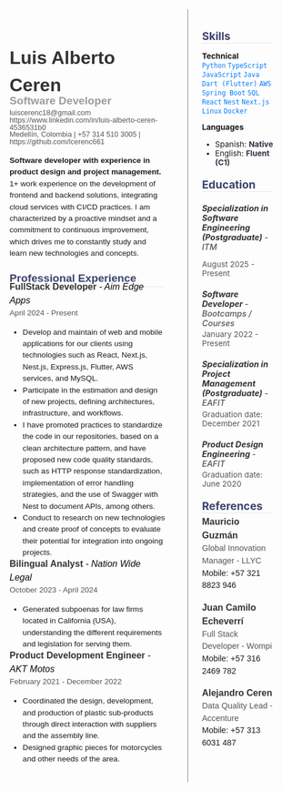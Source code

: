 <div style="display: grid; grid-template-columns: 7fr 4fr; gap: 1.5rem; font-size: 0.85rem; margin-top: -2rem;">

  <div class="main-column">

<h1 class="nombre">Luis Alberto Ceren</h1>
<h4 class="job">Software Developer</h4>
<span class="info">luiscerenc18@gmail.com 
</br>
https://www.linkedin.com/in/luis-alberto-ceren-4536531b0
</br>Medellín, Colombia | +57 314 510 3005 | https://github.com/lcerenc661 </span>

<span class="subtitle">Software developer with experience in product design and project management.</span> 1+ work experience on the development of frontend and backend solutions, integrating cloud services with CI/CD practices. I am characterized by a proactive mindset and a commitment to continuous improvement, which drives me to constantly study and learn new technologies and concepts.

<h2 class="section-title">Professional Experience</h2>

<h3 class="job-company">FullStack Developer <span class="job-title"> - Aim Edge Apps </span></h3>
<span class="date">April 2024 - Present</span>

- Develop and maintain of web and mobile applications for our clients using technologies such as React, Next.js, Nest.js, Express.js, Flutter, AWS services, and MySQL.
- Participate in the estimation and design of new projects, defining architectures, infrastructure, and workflows.
- I have promoted practices to standardize the code in our repositories, based on a clean architecture pattern, and have proposed new code quality standards, such as HTTP response standardization, implementation of error handling strategies, and the use of Swagger with Nest to document APIs, among others.
- Conduct to research on new technologies and create proof of concepts to evaluate their potential for integration into ongoing projects.

<h3 class="job-company">Bilingual Analyst <span class="job-title"> - Nation Wide Legal </span></h3>
<span class="date">October 2023 - April 2024</span>

- Generated subpoenas for law firms located in California (USA), understanding the different requirements and legislation for serving them.

<h3 class="job-company">Product Development Engineer <span class="job-title"> - AKT Motos </span></h3>
<span class="date">February 2021 - December 2022</span>

<ul>
<li>Coordinated the design, development, and production of plastic sub-products through direct interaction with suppliers and the assembly line.</li>
<li>Designed graphic pieces for motorcycles and other needs of the area.</li>
</ul>

  </div>

  <div class="sidebar">

<h2 class="section-title">Skills</h2>

**Technical**  
<span style="color:#007bff; font-weight:500;">`Python` `TypeScript` `JavaScript` `Java` `Dart (Flutter)` `AWS` `Spring Boot` `SQL` `React` `Nest` `Next.js` `Linux` `Docker`</span>

**Languages**

- Spanish: <span class="highlight">Native</span>
- English: <span class="highlight">Fluent (C1)</span>

<h2 class="section-title">Education</h2>

<div class="education-item">
  <h5 class="education-title">Specialization in Software Engineering (Postgraduate) <span class="education-degree">- ITM </span></h5>
     
  <span class="date">August 2025 - Present</span>  
 
</div>

<div class="education-item">
  <h5 class="education-title">Software Developer <span class="education-degree"> - Bootcamps / Courses</span></h5>
  <span class="date">January 2022 - Present</span>  
</div>

<div class="education-item">
  <h5 class="education-title">Specialization in Project Management (Postgraduate) <span class="education-degree"> - EAFIT</span></h5>
  <span class="date">Graduation date: December 2021</span>
</div>

<div class="education-item">
  <h5 class="education-title">Product Design Engineering <span class="education-degree"> - EAFIT</span></h5>
  <span class="date">Graduation date: June 2020</span>
</div>

<h2 class="section-title">References</h2>

<div class="reference-item">
  <span class="reference-name"><strong>Mauricio Guzmán</strong></span><br>
  <span class="reference-role">Global Innovation Manager - LLYC</span><br>
  <span class="reference-phone">Mobile: +57 321 8823 946</span>
</div>

<div class="reference-item">
  <span class="reference-name"><strong>Juan Camilo Echeverrí</strong></span><br>
  <span class="reference-role">Full Stack Developer - Wompi</span><br>
  <span class="reference-phone">Mobile: +57 316 2469 782</span>
</div>

<div class="reference-item">
  <span class="reference-name"><strong>Alejandro Ceren</strong></span><br>
  <span class="reference-role">Data Quality Lead - Accenture</span><br>
  <span class="reference-phone">Mobile: +57 313 6031 487</span>
</div>
</div>
</div>

<style>

  h3 {
    padding: -1.4rem;
    margin-block: -1rem;
    font-size: 1.2rem;
    font-weight: 600;
  }

.info {
    font-size: 0.8rem;
    line-height: 0.8rem;
    color: #555;
    margin-bottom: 1rem;
    font-family: calibri, sans-serif;
    display: block;
    margin-top: -0.5rem;
  }

  .job {
    font-size: 1.2rem;
    font-weight: 600;
    color:rgba(51, 51, 51, 0.48);
    margin-bottom: 0.5rem;
    margin-top: -1rem;
    font-family: calibri, sans-serif;
  }

  .job-title {
    font-size: 1rem;
    font-weight: 500;
    color: rgba(19, 8, 8);
    margin-bottom: 0.5rem;
    margin-top: -1.2rem;
    font-style: italic;
  }

  .job-company {
    color: rgb(75, 75, 75);
    font-size: 1rem;
    font-weight: 600;
    color: #333;
    margin-bottom: 0rem;
  }

  .nombre {
  
    font-size: 2rem;
    font-weight: 600;
    color: #333;
    margin-bottom: 0.4rem;
    }

  .section-title {
    font-size: 1.2rem;
    font-weight: 700;
    color: rgb(60, 67, 107);
    margin-top: 1.2rem;
    margin-bottom: 0.2rem;
    border-bottom: 0.1rem solid rgba(212, 212, 212, 0.52);
  }

  .main-column {
    padding: 1rem;
    line-height: 1.5;
    font-family: calibri, sans-serif;

  }

  .sidebar {
    padding: 1rem 1.5rem;
    border-left: 0.1rem solid gray;
  }

  .subtitle {
    font-weight: 600;
  }

  .skills {
    color: #007bff;
  }

  .highlight {
    color:rgb(47, 49, 68);
    font-weight: bold;
  }

  .degree {
    margin-top: -0.5rem;
    display: block;
  }

</style>

<style>
  .education-item {
    margin-bottom: 0rem;
    padding:  0;
  }

  .education-title {
    font-size: 0.9rem;
    font-weight: bold;
    color: #333;
    margin-bottom: 0.2rem;
  }

  .education-degree {
    font-style: italic;
    font-weight: 500;
    color: #555;
    margin-bottom: 0.2rem;
  }

  .location {
    font-size: 0.9rem;
    color: #777;
    display: block;
    margin-top: -1.2rem;
  }

  .date {
    font-size: 0.85rem;
    color: #555;
    margin-top: -0.2rem;
  }

  .education-description {
    font-size: 0.9rem;
    color: #444;
    margin-top: 0.2rem;
  }

    .reference-item {
    margin-bottom: 1rem;
    line-height: 1.5;
    font-family: calibri, sans-serif;
  }

  .reference-name {
    font-size: 1rem;
    color: #333;
  }

  .reference-role {
    font-size: 0.9rem;
    color: #555;
  }

  .reference-phone {
    font-size: 0.9rem;
  }

  
</style>
